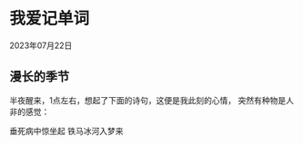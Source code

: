 # 我爱记单词
<div class="date">2023年07月22日</div>

## 漫长的季节
半夜醒来，1点左右，想起了下面的诗句，这便是我此刻的心情，
突然有种物是人非的感觉：

垂死病中惊坐起
铁马冰河入梦来